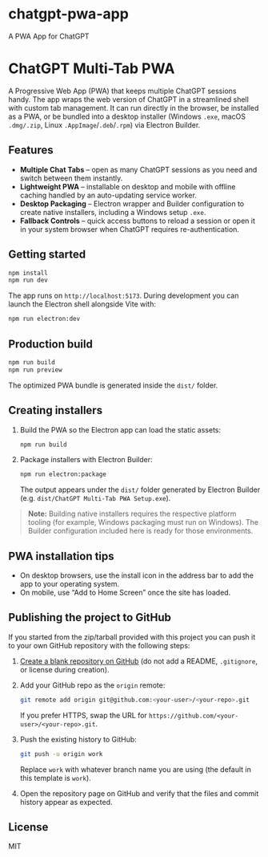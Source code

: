 # chatgpt-pwa-app
A PWA App for ChatGPT
# ChatGPT Multi-Tab PWA

A Progressive Web App (PWA) that keeps multiple ChatGPT sessions handy. The app
wraps the web version of ChatGPT in a streamlined shell with custom tab
management. It can run directly in the browser, be installed as a PWA, or be
bundled into a desktop installer (Windows `.exe`, macOS `.dmg/.zip`, Linux
`.AppImage`/`.deb`/`.rpm`) via Electron Builder.

## Features

- **Multiple Chat Tabs** – open as many ChatGPT sessions as you need and switch
  between them instantly.
- **Lightweight PWA** – installable on desktop and mobile with offline caching
  handled by an auto-updating service worker.
- **Desktop Packaging** – Electron wrapper and Builder configuration to create
  native installers, including a Windows setup `.exe`.
- **Fallback Controls** – quick access buttons to reload a session or open it in
  your system browser when ChatGPT requires re-authentication.

## Getting started

```bash
npm install
npm run dev
```

The app runs on `http://localhost:5173`. During development you can launch the
Electron shell alongside Vite with:

```bash
npm run electron:dev
```

## Production build

```bash
npm run build
npm run preview
```

The optimized PWA bundle is generated inside the `dist/` folder.

## Creating installers

1. Build the PWA so the Electron app can load the static assets:

   ```bash
   npm run build
   ```

2. Package installers with Electron Builder:

   ```bash
   npm run electron:package
   ```

   The output appears under the `dist/` folder generated by Electron Builder
   (e.g. `dist/ChatGPT Multi-Tab PWA Setup.exe`).

> **Note:** Building native installers requires the respective platform tooling
> (for example, Windows packaging must run on Windows). The Builder
> configuration included here is ready for those environments.

## PWA installation tips

- On desktop browsers, use the install icon in the address bar to add the app to
  your operating system.
- On mobile, use “Add to Home Screen” once the site has loaded.

## Publishing the project to GitHub

If you started from the zip/tarball provided with this project you can push it to
your own GitHub repository with the following steps:

1. [Create a blank repository on GitHub](https://github.com/new) (do not add a
   README, `.gitignore`, or license during creation).
2. Add your GitHub repo as the `origin` remote:

   ```bash
   git remote add origin git@github.com:<your-user>/<your-repo>.git
   ```

   If you prefer HTTPS, swap the URL for
   `https://github.com/<your-user>/<your-repo>.git`.
3. Push the existing history to GitHub:

   ```bash
   git push -u origin work
   ```

   Replace `work` with whatever branch name you are using (the default in this
   template is `work`).
4. Open the repository page on GitHub and verify that the files and commit
   history appear as expected.

## License

MIT
